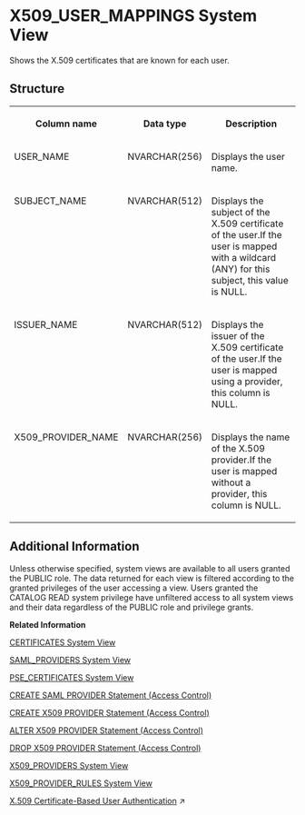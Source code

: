 <!-- loio210347fc75191014a80dfe0a0af3c6bf -->

# X509\_USER\_MAPPINGS System View

Shows the X.509 certificates that are known for each user.



<a name="loio210347fc75191014a80dfe0a0af3c6bf___x509__u_s_e_r__m_a_p_p_i_n_g_s_1struct_X509_USER_MAPPINGS"/>

## Structure


<table>
<tr>
<th valign="top">

Column name

</th>
<th valign="top">

Data type

</th>
<th valign="top">

Description

</th>
</tr>
<tr>
<td valign="top">

USER\_NAME

</td>
<td valign="top">

NVARCHAR\(256\)

</td>
<td valign="top">

Displays the user name.

</td>
</tr>
<tr>
<td valign="top">

SUBJECT\_NAME

</td>
<td valign="top">

NVARCHAR\(512\)

</td>
<td valign="top">

Displays the subject of the X.509 certificate of the user.If the user is mapped with a wildcard \(ANY\) for this subject, this value is NULL. 

</td>
</tr>
<tr>
<td valign="top">

ISSUER\_NAME

</td>
<td valign="top">

NVARCHAR\(512\)

</td>
<td valign="top">

Displays the issuer of the X.509 certificate of the user.If the user is mapped using a provider, this column is NULL. 

</td>
</tr>
<tr>
<td valign="top">

X509\_PROVIDER\_NAME

</td>
<td valign="top">

NVARCHAR\(256\)

</td>
<td valign="top">

Displays the name of the X.509 provider.If the user is mapped without a provider, this column is NULL. 

</td>
</tr>
</table>



<a name="loio210347fc75191014a80dfe0a0af3c6bf__section_pck_lc1_fzb"/>

## Additional Information

Unless otherwise specified, system views are available to all users granted the PUBLIC role. The data returned for each view is filtered according to the granted privileges of the user accessing a view. Users granted the CATALOG READ system privilege have unfiltered access to all system views and their data regardless of the PUBLIC role and privilege grants.

**Related Information**  


[CERTIFICATES System View](certificates-system-view-d076e2b.md "Provides information about certificates usable in PSEs.")

[SAML\_PROVIDERS System View](saml-providers-system-view-20cda7b.md "Shows available SAML providers.")

[PSE\_CERTIFICATES System View](pse-certificates-system-view-0184e53.md "Provides information about certificates used in PSEs.")

[CREATE SAML PROVIDER Statement \(Access Control\)](../../010-SQL-Reference/012-SQL-Statements/create-saml-provider-statement-access-control-20d4cca.md "Defines a SAML provider in the SAP HANA database.")

[CREATE X509 PROVIDER Statement \(Access Control\)](../../010-SQL-Reference/012-SQL-Statements/create-x509-provider-statement-access-control-3b3163d.md "Defines an X.509 provider in the SAP HANA database.")

[ALTER X509 PROVIDER Statement \(Access Control\)](../../010-SQL-Reference/012-SQL-Statements/alter-x509-provider-statement-access-control-4f7e59d.md "Alters an X.509 provider in the SAP HANA database.")

[DROP X509 PROVIDER Statement \(Access Control\)](../../010-SQL-Reference/012-SQL-Statements/drop-x509-provider-statement-access-control-f7a37e8.md "Drops an X.509 provider in the SAP HANA database.")

[X509\_PROVIDERS System View](x509-providers-system-view-07a3627.md "Lists all of the X.509 providers configured in the SAP HANA database.")

[X509\_PROVIDER\_RULES System View](x509-provider-rules-system-view-2457e71.md "Lists all of the matching rules for X.509 providers.")

[X.509 Certificate-Based User Authentication](https://help.sap.com/viewer/a1317de16a1e41a6b0ff81849d80713c/2023_4_QRC/en-US/2b335f7eec6a450095f110ea961d77cc.html "SAP HANA supports X.509 client certificates for user authentication in single sign-on environments. In particular, X.509 certificate-based authentication can be used for technical users to secure system-to-system integration.") :arrow_upper_right:

